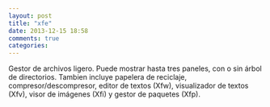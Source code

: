 ```yaml
---
layout: post
title: "xfe"
date: 2013-12-15 18:58
comments: true
categories: 
---
```

Gestor de archivos ligero. Puede mostrar hasta tres paneles, con o sin árbol de directorios. Tambien incluye papelera de reciclaje, compresor/descompresor, editor de textos (Xfw), visualizador de textos (Xfv), visor de imágenes (Xfi) y gestor de paquetes (Xfp).

